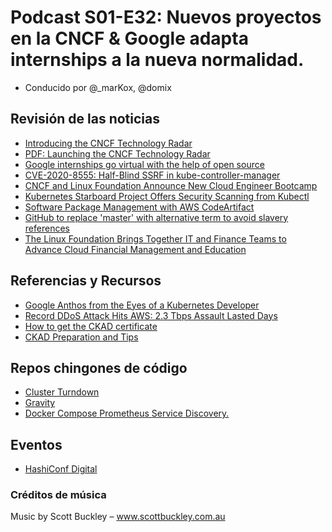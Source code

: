 # Podcast S01-E32: Nuevos proyectos en la CNCF & Google adapta internships a la nueva normalidad.

- Conducido por @_marKox, @domix

## Revisión de las noticias

- [Introducing the CNCF Technology Radar](https://www.cncf.io/blog/2020/06/12/introducing-the-cncf-technology-radar/)
- [PDF: Launching the CNCF Technology Radar](https://github.com/cncf/enduser-public/blob/master/CNCFTechnologyRadar.pdf)
- [Google internships go virtual with the help of open source](https://www.blog.google/inside-google/working-google/google-internships-go-virtual-help-open-source/)
- [CVE-2020-8555: Half-Blind SSRF in kube-controller-manager](https://github.com/kubernetes/kubernetes/issues/91542/)
- [CNCF and Linux Foundation Announce New Cloud Engineer Bootcamp](https://www.cncf.io/blog/2020/06/03/cncf-and-linux-foundation-announce-new-cloud-engineer-bootcamp/)
- [Kubernetes Starboard Project Offers Security Scanning from Kubectl](https://thenewstack.io/kubernetes-starboard-project-offers-security-scanning-from-kubectl/)
- [Software Package Management with AWS CodeArtifact](https://aws.amazon.com/blogs/aws/software-package-management-with-aws-codeartifact/)
- [GitHub to replace 'master' with alternative term to avoid slavery references](https://www.zdnet.com/article/github-to-replace-master-with-alternative-term-to-avoid-slavery-references/)
- [The Linux Foundation Brings Together IT and Finance Teams to Advance Cloud Financial Management and Education](https://www.linuxfoundation.org/press-release/2020/06/the-linux-foundation-brings-together-it-and-finance-teams-to-advance-cloud-financial-management-and-education/)

## Referencias y Recursos

- [Google Anthos from the Eyes of a Kubernetes Developer](https://thenewstack.io/google-anthos-from-the-eyes-of-a-kubernetes-developer/)
- [Record DDoS Attack Hits AWS: 2.3 Tbps Assault Lasted Days](https://www.cbronline.com/news/record-ddos-attack-aws)
- [How to get the CKAD certificate](https://medium.com/@luongvinhthao/how-to-get-the-ckad-certificate-5aeb5cc0acca)
- [CKAD Preparation and Tips](https://medium.com/@shahrukh.mansoori/ckad-preparation-and-tips-a3469d334049)

## Repos chingones de código

- [Cluster Turndown](https://github.com/kubecost/cluster-turndown)
- [Gravity](https://github.com/gravitational/gravity)
- [Docker Compose Prometheus Service Discovery.](https://github.com/juliofalbo/docker-compose-prometheus-service-discovery)

## Eventos

- [HashiConf Digital](https://www.hashicorp.com/blog/hashiconf-digital-a-new-kind-of-hashicorp-community-experience/)

### Créditos de música

Music by Scott Buckley – www.scottbuckley.com.au

